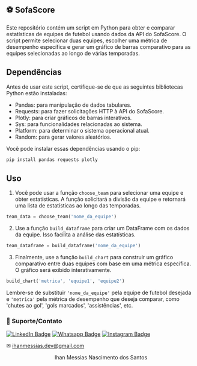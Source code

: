 ## ⚽ SofaScore
Este repositório contém um script em Python para obter e comparar estatísticas de equipes de futebol usando dados da API do SofaScore. O script permite selecionar duas equipes, escolher uma métrica de desempenho específica e gerar um gráfico de barras comparativo para as equipes selecionadas ao longo de várias temporadas.

## Dependências
Antes de usar este script, certifique-se de que as seguintes bibliotecas Python estão instaladas:
- Pandas: para manipulação de dados tabulares.
- Requests: para fazer solicitações HTTP à API do SofaScore.
- Plotly: para criar gráficos de barras interativos.
- Sys: para funcionalidades relacionadas ao sistema.
- Platform: para determinar o sistema operacional atual.
- Random: para gerar valores aleatórios.

Você pode instalar essas dependências usando o pip:

```bash
pip install pandas requests plotly
```

## Uso
1. Você pode usar a função `choose_team` para selecionar uma equipe e obter estatísticas. A função solicitará a divisão da equipe e retornará uma lista de estatísticas ao longo das temporadas.

```python
team_data = choose_team('nome_da_equipe')
```

2. Use a função `build_dataframe` para criar um DataFrame com os dados da equipe. Isso facilita a análise das estatísticas.

```python
team_dataframe = build_dataframe('nome_da_equipe')
```

3. Finalmente, use a função `build_chart` para construir um gráfico comparativo entre duas equipes com base em uma métrica específica. O gráfico será exibido interativamente.

```python
build_chart('metrica', 'equipe1', 'equipe2')
```

Lembre-se de substituir `'nome_da_equipe'` pela equipe de futebol desejada e `'metrica'` pela métrica de desempenho que deseja comparar, como 'chutes ao gol', 'gols marcados', 'assistências', etc.

### 🤝 Suporte/Contato

[![LinkedIn Badge](https://img.shields.io/static/v1?style=for-the-badge&message=LinkedIn&color=0A66C2&logo=LinkedIn&logoColor=FFFFFF&label=)](https://www.linkedin.com/in/ihanmessias/)
[![Whatsapp Badge](https://img.shields.io/badge/WhatsApp-25D366?style=for-the-badge&logo=whatsapp&logoColor=white)](https://wa.me/61996487935)
[![Instagram Badge](https://img.shields.io/badge/Instagram-E4405F?style=for-the-badge&logo=instagram&logoColor=white)](https://www.instagram.com/devlinuxtv/)

✉ ihanmessias.dev@gmail.com

<p align="center">Ihan Messias Nascimento dos Santos</p>